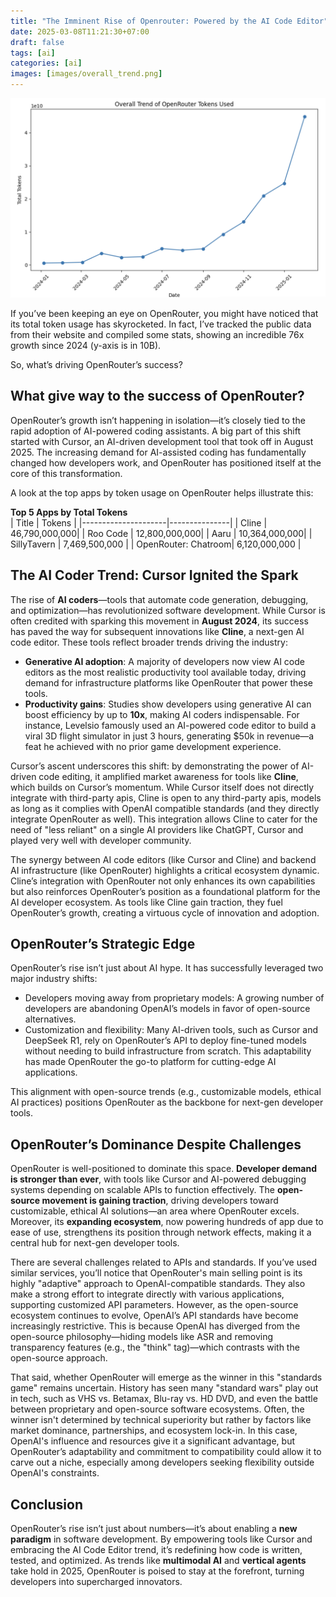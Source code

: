 ```yaml
---
title: "The Imminent Rise of Openrouter: Powered by the AI Code Editor"
date: 2025-03-08T11:21:30+07:00
draft: false
tags: [ai]
categories: [ai]
images: [images/overall_trend.png]
---
```


![](images/overall_trend.png)

If you’ve been keeping an eye on OpenRouter, you might have noticed that its total token usage has skyrocketed. In fact, I’ve tracked the public data from their website and compiled some stats, showing an incredible 76x growth since 2024 (y-axis is in 10B).

So, what’s driving OpenRouter’s success?

## What give way to the success of OpenRouter?

OpenRouter’s growth isn’t happening in isolation—it’s closely tied to the rapid adoption of AI-powered coding assistants. A big part of this shift started with Cursor, an AI-driven development tool that took off in August 2025. The increasing demand for AI-assisted coding has fundamentally changed how developers work, and OpenRouter has positioned itself at the core of this transformation.

A look at the top apps by token usage on OpenRouter helps illustrate this:

**Top 5 Apps by Total Tokens**  
| Title               | Tokens        |
|---------------------|---------------|
| Cline               | 46,790,000,000|
| Roo Code            | 12,800,000,000|
| Aaru                | 10,364,000,000|
| SillyTavern         | 7,469,500,000 |
| OpenRouter: Chatroom| 6,120,000,000 |

## The AI Coder Trend: Cursor Ignited the Spark 
The rise of **AI coders**—tools that automate code generation, debugging, and optimization—has revolutionized software development. While Cursor is often credited with sparking this movement in **August 2024**, its success has paved the way for subsequent innovations like **Cline**, a next-gen AI code editor. These tools reflect broader trends driving the industry:  

- **Generative AI adoption**: A majority of developers now view AI code editors as the most realistic productivity tool available today, driving demand for infrastructure platforms like OpenRouter that power these tools.  
- **Productivity gains**: Studies show developers using generative AI can boost efficiency by up to **10x**, making AI coders indispensable. For instance, Levelsio famously used an AI-powered code editor to build a viral 3D flight simulator in just 3 hours, generating $50k in revenue—a feat he achieved with no prior game development experience. 

Cursor’s ascent underscores this shift: by demonstrating the power of AI-driven code editing, it amplified market awareness for tools like **Cline**, which builds on Cursor’s momentum. While Cursor itself does not directly integrate with third-party apis, Cline is open to any third-party apis, models as long as it complies with OpenAI compatible standards (and they directly integrate OpenRouter as well). This integration allows Cline to cater for the need of "less reliant" on a single AI providers like ChatGPT, Cursor and played very well with developer community.  

The synergy between AI code editors (like Cursor and Cline) and backend AI infrastructure (like OpenRouter) highlights a critical ecosystem dynamic. Cline’s integration with OpenRouter not only enhances its own capabilities but also reinforces OpenRouter’s position as a foundational platform for the AI developer ecosystem. As tools like Cline gain traction, they fuel OpenRouter’s growth, creating a virtuous cycle of innovation and adoption.  

## OpenRouter’s Strategic Edge
OpenRouter’s rise isn’t just about AI hype. It has successfully leveraged two major industry shifts:
- Developers moving away from proprietary models: A growing number of developers are abandoning OpenAI’s models in favor of open-source alternatives. 
- Customization and flexibility: Many AI-driven tools, such as Cursor and DeepSeek R1, rely on OpenRouter’s API to deploy fine-tuned models without needing to build infrastructure from scratch. This adaptability has made OpenRouter the go-to platform for cutting-edge AI applications.

This alignment with open-source trends (e.g., customizable models, ethical AI practices) positions OpenRouter as the backbone for next-gen developer tools.

## OpenRouter’s Dominance Despite Challenges
OpenRouter is well-positioned to dominate this space. **Developer demand is stronger than ever**, with tools like Cursor and AI-powered debugging systems depending on scalable APIs to function effectively. The **open-source movement is gaining traction**, driving developers toward customizable, ethical AI solutions—an area where OpenRouter excels. Moreover, its **expanding ecosystem**, now powering hundreds of app due to ease of use, strengthens its position through network effects, making it a central hub for next-gen developer tools.

There are several challenges related to APIs and standards. If you’ve used similar services, you’ll notice that OpenRouter's main selling point is its highly "adaptive" approach to OpenAI-compatible standards. They also make a strong effort to integrate directly with various applications, supporting customized API parameters. However, as the open-source ecosystem continues to evolve, OpenAI’s API standards have become increasingly restrictive. This is because OpenAI has diverged from the open-source philosophy—hiding models like ASR and removing transparency features (e.g., the "think" tag)—which contrasts with the open-source approach.

That said, whether OpenRouter will emerge as the winner in this "standards game" remains uncertain. History has seen many "standard wars" play out in tech, such as VHS vs. Betamax, Blu-ray vs. HD DVD, and even the battle between proprietary and open-source software ecosystems. Often, the winner isn't determined by technical superiority but rather by factors like market dominance, partnerships, and ecosystem lock-in. In this case, OpenAI's influence and resources give it a significant advantage, but OpenRouter’s adaptability and commitment to compatibility could allow it to carve out a niche, especially among developers seeking flexibility outside OpenAI's constraints.

## Conclusion  
OpenRouter’s rise isn’t just about numbers—it’s about enabling a **new paradigm** in software development. By empowering tools like Cursor and embracing the AI Code Editor trend, it’s redefining how code is written, tested, and optimized. As trends like **multimodal AI** and **vertical agents** take hold in 2025, OpenRouter is poised to stay at the forefront, turning developers into supercharged innovators.  

